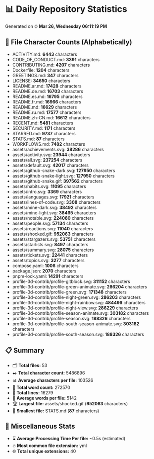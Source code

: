 # 📊 Daily Repository Statistics
Generated on ⏰ **Mar 26, Wednesday 06:11:19 PM**

## 📂 File Character Counts (Alphabetically)
- ACTIVITY.md: **6443** characters
- CODE_OF_CONDUCT.md: **3391** characters
- CONTRIBUTING.md: **4207** characters
- Dockerfile: **1204** characters
- GREETINGS.md: **347** characters
- LICENSE: **34650** characters
- README.ar.md: **17428** characters
- README.de.md: **16703** characters
- README.es.md: **16795** characters
- README.fr.md: **16966** characters
- README.md: **16629** characters
- README.ru.md: **17577** characters
- README.zh-CN.md: **16612** characters
- RECENT.md: **5481** characters
- SECURITY.md: **1171** characters
- STARRED.md: **9737** characters
- STATS.md: **87** characters
- WORKFLOWS.md: **7482** characters
- assets/achievements.svg: **38286** characters
- assets/activity.svg: **23944** characters
- assets/all.svg: **237254** characters
- assets/default.svg: **42017** characters
- assets/github-snake-dark.svg: **127950** characters
- assets/github-snake-light.svg: **127950** characters
- assets/github-snake.gif: **397562** characters
- assets/habits.svg: **11095** characters
- assets/intro.svg: **3369** characters
- assets/languages.svg: **17921** characters
- assets/lines-of-code.svg: **3308** characters
- assets/mine-dark.svg: **38492** characters
- assets/mine-light.svg: **38465** characters
- assets/notable.svg: **224080** characters
- assets/people.svg: **57134** characters
- assets/reactions.svg: **11040** characters
- assets/shocked.gif: **952063** characters
- assets/stargazers.svg: **53751** characters
- assets/starlists.svg: **8497** characters
- assets/summary.svg: **28075** characters
- assets/tickets.svg: **22441** characters
- assets/topics.svg: **3277** characters
- compose.yaml: **1006** characters
- package.json: **2070** characters
- pnpm-lock.yaml: **14291** characters
- profile-3d-contrib/profile-gitblock.svg: **311152** characters
- profile-3d-contrib/profile-green-animate.svg: **286204** characters
- profile-3d-contrib/profile-green.svg: **171348** characters
- profile-3d-contrib/profile-night-green.svg: **286203** characters
- profile-3d-contrib/profile-night-rainbow.svg: **484496** characters
- profile-3d-contrib/profile-night-view.svg: **286229** characters
- profile-3d-contrib/profile-season-animate.svg: **303182** characters
- profile-3d-contrib/profile-season.svg: **188326** characters
- profile-3d-contrib/profile-south-season-animate.svg: **303182** characters
- profile-3d-contrib/profile-south-season.svg: **188326** characters

## 📋 Summary
- 🗂️ **Total files:** 53
- ✒️ **Total character count:** 5486896
- 📊 **Average characters per file:** 103526
- 📝 **Total word count:** 272570
- 🧾 **Total lines:** 16279
- 📐 **Average words per file:** 5142
- 🏆 **Largest file:** assets/shocked.gif (**952063** characters)
- 🥉 **Smallest file:** STATS.md (**87** characters)

## 🌟 Miscellaneous Stats
- ⌛ **Average Processing Time Per file:** ~0.5s (estimated)
- 🔥 **Most common file extension:** yml
- 🌐 **Total unique extensions:** 40
